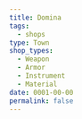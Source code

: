 ```yaml
---
title: Domina
tags:
  - shops
type: Town
shop_types:
  - Weapon
  - Armor
  - Instrument
  - Material
date: 0001-00-00
permalink: false
---
```

